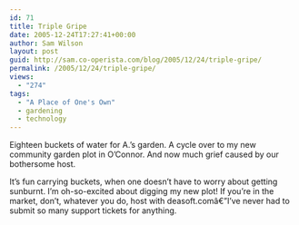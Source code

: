 ```yaml
---
id: 71
title: Triple Gripe
date: 2005-12-24T17:27:41+00:00
author: Sam Wilson
layout: post
guid: http://sam.co-operista.com/blog/2005/12/24/triple-gripe/
permalink: /2005/12/24/triple-gripe/
views:
  - "274"
tags:
  - "A Place of One's Own"
  - gardening
  - technology
---
```

Eighteen buckets of water for A.&#8217;s garden. A cycle over to my new community garden plot in O&#8217;Connor. And now much grief caused by our bothersome host.

It&#8217;s fun carrying buckets, when one doesn&#8217;t have to worry about getting sunburnt. I&#8217;m oh-so-excited about digging my new plot! If you&#8217;re in the market, don&#8217;t, whatever you do, host with deasoft.comâ€”I&#8217;ve never had to submit so many support tickets for anything.
